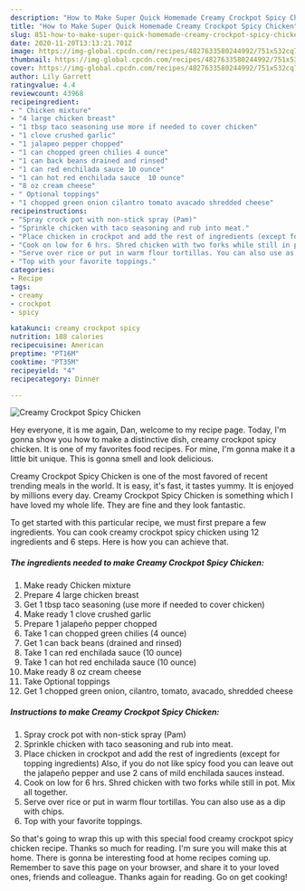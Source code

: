 ```yaml
---
description: "How to Make Super Quick Homemade Creamy Crockpot Spicy Chicken"
title: "How to Make Super Quick Homemade Creamy Crockpot Spicy Chicken"
slug: 851-how-to-make-super-quick-homemade-creamy-crockpot-spicy-chicken
date: 2020-11-20T13:13:21.701Z
image: https://img-global.cpcdn.com/recipes/4827633580244992/751x532cq70/creamy-crockpot-spicy-chicken-recipe-main-photo.jpg
thumbnail: https://img-global.cpcdn.com/recipes/4827633580244992/751x532cq70/creamy-crockpot-spicy-chicken-recipe-main-photo.jpg
cover: https://img-global.cpcdn.com/recipes/4827633580244992/751x532cq70/creamy-crockpot-spicy-chicken-recipe-main-photo.jpg
author: Lily Garrett
ratingvalue: 4.4
reviewcount: 43968
recipeingredient:
- " Chicken mixture"
- "4 large chicken breast"
- "1 tbsp taco seasoning use more if needed to cover chicken"
- "1 clove crushed garlic"
- "1 jalapeo pepper chopped"
- "1 can chopped green chilies 4 ounce"
- "1 can back beans drained and rinsed"
- "1 can red enchilada sauce 10 ounce"
- "1 can hot red enchilada sauce  10 ounce"
- "8 oz cream cheese"
- " Optional toppings"
- "1 chopped green onion cilantro tomato avacado shredded cheese"
recipeinstructions:
- "Spray crock pot with non-stick spray (Pam)"
- "Sprinkle chicken with taco seasoning and rub into meat."
- "Place chicken in crockpot and add the rest of ingredients (except for topping ingredients) Also, if you do not like spicy food you can leave out the jalapeño pepper and use 2 cans of mild enchilada sauces instead."
- "Cook on low for 6 hrs. Shred chicken with two forks while still in pot. Mix all together."
- "Serve over rice or put in warm flour tortillas. You can also use as a dip with chips."
- "Top with your favorite toppings."
categories:
- Recipe
tags:
- creamy
- crockpot
- spicy

katakunci: creamy crockpot spicy 
nutrition: 188 calories
recipecuisine: American
preptime: "PT16M"
cooktime: "PT35M"
recipeyield: "4"
recipecategory: Dinner

---
```



![Creamy Crockpot Spicy Chicken](https://img-global.cpcdn.com/recipes/4827633580244992/751x532cq70/creamy-crockpot-spicy-chicken-recipe-main-photo.jpg)

Hey everyone, it is me again, Dan, welcome to my recipe page. Today, I'm gonna show you how to make a distinctive dish, creamy crockpot spicy chicken. It is one of my favorites food recipes. For mine, I'm gonna make it a little bit unique. This is gonna smell and look delicious.

Creamy Crockpot Spicy Chicken is one of the most favored of recent trending meals in the world. It is easy, it's fast, it tastes yummy. It is enjoyed by millions every day. Creamy Crockpot Spicy Chicken is something which I have loved my whole life. They are fine and they look fantastic.




To get started with this particular recipe, we must first prepare a few ingredients. You can cook creamy crockpot spicy chicken using 12 ingredients and 6 steps. Here is how you can achieve that.

<!--inarticleads1-->

##### The ingredients needed to make Creamy Crockpot Spicy Chicken:

1. Make ready  Chicken mixture
1. Prepare 4 large chicken breast
1. Get 1 tbsp taco seasoning (use more if needed to cover chicken)
1. Make ready 1 clove crushed garlic
1. Prepare 1 jalapeño pepper chopped
1. Take 1 can chopped green chilies (4 ounce)
1. Get 1 can back beans (drained and rinsed)
1. Take 1 can red enchilada sauce (10 ounce)
1. Take 1 can hot red enchilada sauce  (10 ounce)
1. Make ready 8 oz cream cheese
1. Take  Optional toppings
1. Get 1 chopped green onion, cilantro, tomato, avacado, shredded cheese




<!--inarticleads2-->

##### Instructions to make Creamy Crockpot Spicy Chicken:

1. Spray crock pot with non-stick spray (Pam)
1. Sprinkle chicken with taco seasoning and rub into meat.
1. Place chicken in crockpot and add the rest of ingredients (except for topping ingredients) Also, if you do not like spicy food you can leave out the jalapeño pepper and use 2 cans of mild enchilada sauces instead.
1. Cook on low for 6 hrs. Shred chicken with two forks while still in pot. Mix all together.
1. Serve over rice or put in warm flour tortillas. You can also use as a dip with chips.
1. Top with your favorite toppings.




So that's going to wrap this up with this special food creamy crockpot spicy chicken recipe. Thanks so much for reading. I'm sure you will make this at home. There is gonna be interesting food at home recipes coming up. Remember to save this page on your browser, and share it to your loved ones, friends and colleague. Thanks again for reading. Go on get cooking!
